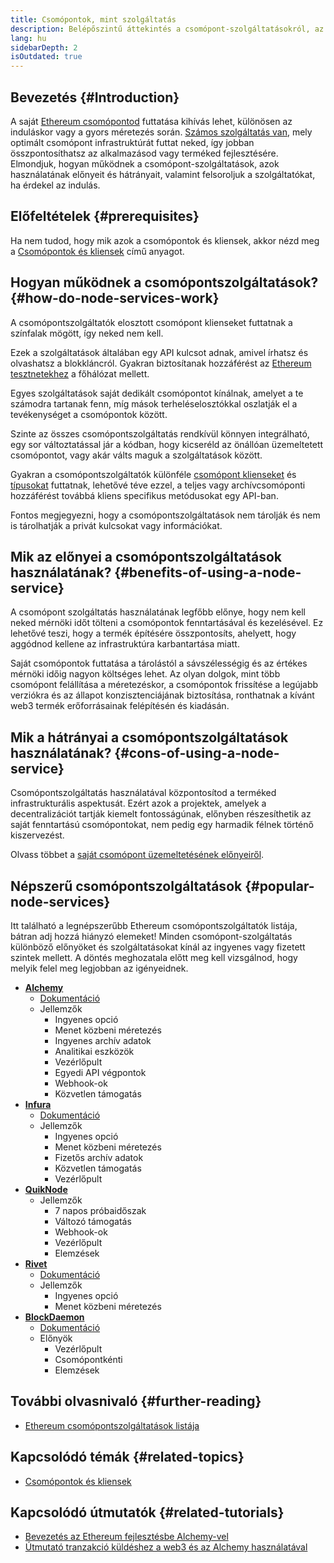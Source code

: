 ```yaml
---
title: Csomópontok, mint szolgáltatás
description: Belépőszintű áttekintés a csomópont-szolgáltatásokról, az előnyökről és hátrányokról, valamint a népszerű szolgáltatókról.
lang: hu
sidebarDepth: 2
isOutdated: true
---
```


## Bevezetés \{#Introduction}

A saját [Ethereum csomópontod](/developers/docs/nodes-and-clients/#what-are-nodes-and-clients) futtatása kihívás lehet, különösen az induláskor vagy a gyors méretezés során. [Számos szolgáltatás van](#popular-node-services), mely optimált csomópont infrastruktúrát futtat neked, így jobban összpontosíthatsz az alkalmazásod vagy terméked fejlesztésére. Elmondjuk, hogyan működnek a csomópont-szolgáltatások, azok használatának előnyeit és hátrányait, valamint felsoroljuk a szolgáltatókat, ha érdekel az indulás.

## Előfeltételek \{#prerequisites}

Ha nem tudod, hogy mik azok a csomópontok és kliensek, akkor nézd meg a [Csomópontok és kliensek](/developers/docs/nodes-and-clients/) című anyagot.

## Hogyan működnek a csomópontszolgáltatások? \{#how-do-node-services-work}

A csomópontszolgáltatók elosztott csomópont klienseket futtatnak a színfalak mögött, így neked nem kell.

Ezek a szolgáltatások általában egy API kulcsot adnak, amivel írhatsz és olvashatsz a blokkláncról. Gyakran biztosítanak hozzáférést az [Ethereum tesztnetekhez](/developers/docs/networks/#ethereum-testnets) a főhálózat mellett.

Egyes szolgáltatások saját dedikált csomópontot kínálnak, amelyet a te számodra tartanak fenn, míg mások terheléselosztókkal oszlatják el a tevékenységet a csomópontok között.

Szinte az összes csomópontszolgáltatás rendkívül könnyen integrálható, egy sor változtatással jár a kódban, hogy kicseréld az önállóan üzemeltetett csomópontot, vagy akár válts maguk a szolgáltatások között.

Gyakran a csomópontszolgáltatók különféle [csomópont klienseket](/developers/docs/nodes-and-clients/#execution-clients) és [típusokat](/developers/docs/nodes-and-clients/#node-types) futtatnak, lehetővé téve ezzel, a teljes vagy archívcsomóponti hozzáférést továbbá kliens specifikus metódusokat egy API-ban.

Fontos megjegyezni, hogy a csomópontszolgáltatások nem tárolják és nem is tárolhatják a privát kulcsokat vagy információkat.

## Mik az előnyei a csomópontszolgáltatások használatának? \{#benefits-of-using-a-node-service}

A csomópont szolgáltatás használatának legfőbb előnye, hogy nem kell neked mérnöki időt tölteni a csomópontok fenntartásával és kezelésével. Ez lehetővé teszi, hogy a termék építésére összpontosíts, ahelyett, hogy aggódnod kellene az infrastruktúra karbantartása miatt.

Saját csomópontok futtatása a tárolástól a sávszélességig és az értékes mérnöki időig nagyon költséges lehet. Az olyan dolgok, mint több csomópont felállítása a méretezéskor, a csomópontok frissítése a legújabb verziókra és az állapot konzisztenciájának biztosítása, ronthatnak a kívánt web3 termék erőforrásainak felépítésén és kiadásán.

## Mik a hátrányai a csomópontszolgáltatások használatának? \{#cons-of-using-a-node-service}

Csomópontszolgáltatás használatával központosítod a terméked infrastrukturális aspektusát. Ezért azok a projektek, amelyek a decentralizációt tartják kiemelt fontosságúnak, előnyben részesíthetik az saját fenntartású csomópontokat, nem pedig egy harmadik félnek történő kiszervezést.

Olvass többet a [saját csomópont üzemeltetésének előnyeiről](/developers/docs/nodes-and-clients/#benefits-to-you).

## Népszerű csomópontszolgáltatások \{#popular-node-services}

Itt található a legnépszerűbb Ethereum csomópontszolgáltatók listája, bátran adj hozzá hiányzó elemeket! Minden csomópont-szolgáltatás különböző előnyöket és szolgáltatásokat kínál az ingyenes vagy fizetett szintek mellett. A döntés meghozatala előtt meg kell vizsgálnod, hogy melyik felel meg legjobban az igényeidnek.

- [**Alchemy**](https://alchemyapi.io/)
  - [Dokumentáció](https://docs.alchemyapi.io/)
  - Jellemzők
    - Ingyenes opció
    - Menet közbeni méretezés
    - Ingyenes archív adatok
    - Analitikai eszközök
    - Vezérlőpult
    - Egyedi API végpontok
    - Webhook-ok
    - Közvetlen támogatás
- [**Infura**](https://infura.io/)
  - [Dokumentáció](https://infura.io/docs)
  - Jellemzők
    - Ingyenes opció
    - Menet közbeni méretezés
    - Fizetős archív adatok
    - Közvetlen támogatás
    - Vezérlőpult
- [**QuikNode**](https://www.quiknode.io/)
  - Jellemzők
    - 7 napos próbaidőszak
    - Változó támogatás
    - Webhook-ok
    - Vezérlőpult
    - Elemzések
- [**Rivet**](https://rivet.cloud/)
  - [Dokumentáció](https://rivet.readthedocs.io/en/latest/)
  - Jellemzők
    - Ingyenes opció
    - Menet közbeni méretezés
- [**BlockDaemon**](https://blockdaemon.com/)
  - [Dokumentáció](https://ubiquity.docs.blockdaemon.com/)
  - Előnyök
    - Vezérlőpult
    - Csomópontkénti
    - Elemzések

## További olvasnivaló \{#further-reading}

- [Ethereum csomópontszolgáltatások listája](https://ethereumnodes.com/)

## Kapcsolódó témák \{#related-topics}

- [Csomópontok és kliensek](/developers/docs/nodes-and-clients/)

## Kapcsolódó útmutatók \{#related-tutorials}

- [Bevezetés az Ethereum fejlesztésbe Alchemy-vel](/developers/tutorials/sending-transactions-using-web3-and-alchemy/)
- [Útmutató tranzakció küldéshez a web3 és az Alchemy használatával](/developers/tutorials/getting-started-with-ethereum-development-using-alchemy/)
